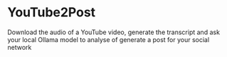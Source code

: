 # YouTube2Post
Download the audio of a YouTube video, generate the transcript and ask your local Ollama model to analyse of generate a post for your social network
